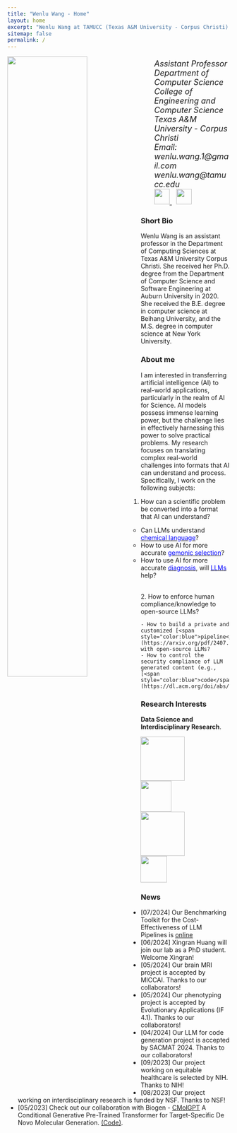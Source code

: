 ```yaml
---
title: "Wenlu Wang - Home"
layout: home
excerpt: "Wenlu Wang at TAMUCC (Texas A&M University - Corpus Christi)."
sitemap: false
permalink: /
---
```

<div class="col-sm-4 clearfix">
  <img src="{{ site.url }}{{ site.baseurl }}/images/wenlu1.jpg" class="img-responsive" width="60%" style="float: left" />
</div>
<div class="col-sm-8 clearfix" style="margin-top:20px; font-size:18px;">
<ul style="overflow: hidden">
<i>Assistant Professor<br>
Department of Computer Science<br>
College of Engineering and Computer Science<br>
Texas A&M University - Corpus Christi<br>
Email: wenlu.wang.1@gmail.com  wenlu.wang@tamucc.edu<br>
<a href="https://scholar.google.com/citations?user=YPVtn-UAAAAJ&hl=en">
        <img src="{{ site.url }}{{ site.baseurl }}/images/gscholar.png" style="width: 35px; box-shadow: none">
</a>&nbsp;
<a href="https://wenlu-w.github.io/lab/"><img src="{{ site.url }}{{ site.baseurl }}/images/aiii.png" style="width: 35px; box-shadow: none"></a>&nbsp;
</i>
<br>
</ul>
</div>


### Short Bio
Wenlu Wang is an assistant professor in the Department of Computing Sciences at Texas A&M University Corpus Christi. She received her Ph.D. degree from the Department of Computer Science and Software Engineering at Auburn University in 2020. She received the B.E. degree in computer science at Beihang University, and the M.S. degree in computer science at New York University.

### About me
I am interested in transferring artificial intelligence (AI) to real-world applications, particularly in the realm of AI for Science. AI models possess immense learning power, but the challenge lies in effectively harnessing this power to solve practical problems. My research focuses on translating complex real-world challenges into formats that AI can understand and process. Specifically, I work on the following subjects:


1. How can a scientific problem be converted into a format that AI can understand?

    - Can LLMs understand [<span style="color:blue">chemical language</span>](https://www.mdpi.com/1420-3049/28/11/4430)?
    - How to use AI for more accurate [<span style="color:blue">gemonic selection</span>](https://wenlu-w.github.io/project/2021/09/01/sequential.html)?
    - How to use AI for more accurate [<span style="color:blue">diagnosis</span>](), will [<span style="color:blue">LLMs</span>](https://arxiv.org/pdf/2407.12797) help?

<br>
2. How to enforce human compliance/knowledge to open-source LLMs?

    - How to build a private and customized [<span style="color:blue">pipeline</span>](https://arxiv.org/pdf/2407.12797) with open-source LLMs?
    - How to control the security compliance of LLM generated content (e.g., [<span style="color:blue">code</span>](https://dl.acm.org/doi/abs/10.1145/3649158.3657032))?

### Research Interests
<b>Data Science and Interdisciplinary Research</b>.

<left><figure class="fourth">
  <img src="{{ site.url }}{{ site.baseurl }}/images/nsf.jpg" style="width: 100px; box-shadow: none">
  <img src="{{ site.url }}{{ site.baseurl }}/images/nih.png" style="width: 70px; box-shadow: none">
  <img src="{{ site.url }}{{ site.baseurl }}/images/sbir.png" style="width: 100px; box-shadow: none">
  <img src="{{ site.url }}{{ site.baseurl }}/images/aws.png" style="width: 60px; box-shadow: none">
</figure></left>



### News
- [07/2024] Our Benchmarking Toolkit for the Cost-Effectiveness of LLM Pipelines is <ins>[online](https://arxiv.org/abs/2407.12797)</ins>
- [06/2024] Xingran Huang will join our lab as a PhD student. Welcome Xingran!
- [05/2024] Our brain MRI project is accepted by MICCAI. Thanks to our collaborators!
- [05/2024] Our phenotyping project is accepted by Evolutionary Applications (IF 4.1). Thanks to our collaborators!
- [04/2024] Our LLM for code generation project is accepted by SACMAT 2024. Thanks to our collaborators!
- [09/2023] Our project working on equitable healthcare is selected by NIH. Thanks to NIH!
- [08/2023] Our project working on interdisciplinary research is funded by NSF. Thanks to NSF!
- [05/2023] Check out our collaboration with Biogen - <ins>[CMolGPT](https://www.mdpi.com/1420-3049/28/11/4430)</ins> A Conditional Generative Pre-Trained Transformer for Target-Specific De Novo Molecular Generation. [(Code)](https://github.com/VV123/cMolGPT).



